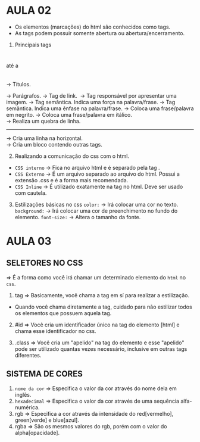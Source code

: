 # AULA 02
- Os elementos (marcações) do html são conhecidos como tags.
- As tags podem possuir somente abertura ou abertura/encerramento.

1. Principais tags
<h1></h1> até a <h6></h6> -> Títulos.
<p></p> -> Parágrafos.
<a></a> -> Tag de link.
<img> -> Tag responsável por apresentar uma imagem.
<strong></strong> -> Tag semântica. Indica uma força na palavra/frase.
<em></em> -> Tag semântica. Indica uma ênfase na palavra/frase.
<b></b> -> Coloca uma frase/palavra em negrito.
<i></i> -> Coloca uma frase/palavra em itálico.
<br> -> Realiza um quebra de linha.
<hr> -> Cria uma linha na horizontal.
<div></div> -> Cria um bloco contendo outras tags.

2. Realizando a comunicação do css com o html.
- `CSS interno` -> Fica no arquivo html e é separado pela tag <style></style>.
- `CSS Externo` -> É um arquivo separado ao arquivo do html. Possui a extensão .css e é a forma mais recomendada.
- `CSS Inline` -> É utilizado exatamente na tag no html. Deve ser usado com cautela.

3. Estilizações básicas no css
`color:` -> Irá colocar uma cor no texto.
`background:` -> Irá colocar uma cor de preenchimento no fundo do elemento.
`font-size:` -> Altera o tamanho da fonte.

# AULA 03
## SELETORES NO CSS
=> É a forma como você irá chamar um determinado elemento do `html` no `css`.
1. tag => Basicamente, você chama a tag em sí para realizar a estilização.
* Quando você chama diretamente a tag, cuidado para não estilizar todos os elementos que possuem aquela tag.

2. #id => Você cria um identificador único na tag do elemento [html] e chama esse identificador no css.

3. .class => Você cria um "apelido" na tag do elemento e esse "apelido" pode ser utilizado quantas vezes necessário, inclusive em outras tags diferentes.

## SISTEMA DE CORES
1. `nome da cor` => Especifica o valor da cor através do nome dela em inglês.
2. `hexadecimal` => Especifica o valor da cor através de uma sequência alfa-numérica.
3. rgb => Especifica a cor através da intensidade do red[vermelho], green[verde] e blue[azul].
4. rgba => São os mesmos valores do rgb, porém com o valor do alpha[opacidade].
